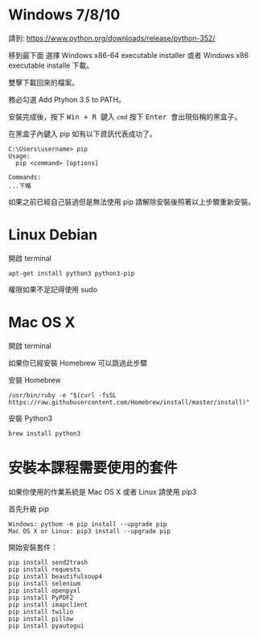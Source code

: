 # Windows 7/8/10

請到: https://www.python.org/downloads/release/python-352/

移到最下面 選擇 Windows x86-64 executable installer 或者 Windows x86 executable installe 下載。

雙擊下載回來的檔案。

務必勾選 Add Ptyhon 3.5 to PATH。

安裝完成後，按下 <kbd> Win + R </kbd> 鍵入 `cmd` 按下 <kbd> Enter </kbd> 會出現俗稱的黑盒子。

在黑盒子內鍵入 pip 如有以下資訊代表成功了。


```
C:\Users\username> pip
Usage:
  pip <command> [options]

Commands:
...下略
```

如果之前已經自己裝過但是無法使用 pip 請解除安裝後照著以上步驟重新安裝。

# Linux Debian

開啟 terminal

```
apt-get install python3 python3-pip
```

權限如果不足記得使用 sudo

# Mac OS X

開啟 terminal

如果你已經安裝 Homebrew 可以跳過此步驟

安裝 Homebrew

```
/usr/bin/ruby -e "$(curl -fsSL https://raw.githubusercontent.com/Homebrew/install/master/install)"
```

安裝 Python3

```
brew install python3
```

# 安裝本課程需要使用的套件

如果你使用的作業系統是 Mac OS X 或者 Linux 請使用 pip3

首先升級 pip

```
Windows: pythom -m pip install --upgrade pip
Mac OS X or Linux: pip3 install --upgrade pip
```

開始安裝套件：

```
pip install send2trash
pip install requests
pip install beautifulsoup4
pip install selenium
pip install openpyxl
pip install PyPDF2
pip install imapclient
pip install twilio
pip install pillow
pip install pyautogui
```

